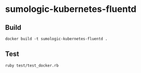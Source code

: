 # sumologic-kubernetes-fluentd

## Build

```shell
docker build -t sumologic-kubernetes-fluentd .
```

## Test

```shell
ruby test/test_docker.rb
```
